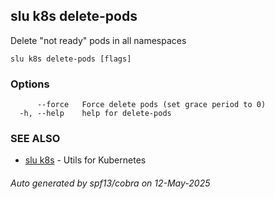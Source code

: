 ## slu k8s delete-pods

Delete "not ready" pods in all namespaces

```
slu k8s delete-pods [flags]
```

### Options

```
      --force   Force delete pods (set grace period to 0)
  -h, --help    help for delete-pods
```

### SEE ALSO

* [slu k8s](slu_k8s.md)	 - Utils for Kubernetes

###### Auto generated by spf13/cobra on 12-May-2025
